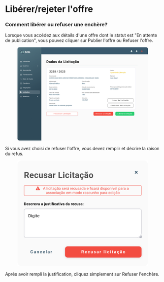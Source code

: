 # Libérer/rejeter l'offre

### Comment libérer ou refuser une enchère?

Lorsque vous accédez aux détails d'une offre dont le statut est "En attente de publication", vous pouvez cliquer sur Publier l'offre ou Refuser l'offre.

<figure><img src="../../../.gitbook/assets/Dados da Licitação (Aguardando Liberação).png" alt=""><figcaption></figcaption></figure>

Si vous avez choisi de refuser l'offre, vous devez remplir et décrire la raison du refus.

<figure><img src="../../../.gitbook/assets/Recusar licitação.png" alt=""><figcaption></figcaption></figure>

Après avoir rempli la justification, cliquez simplement sur Refuser l'enchère.
